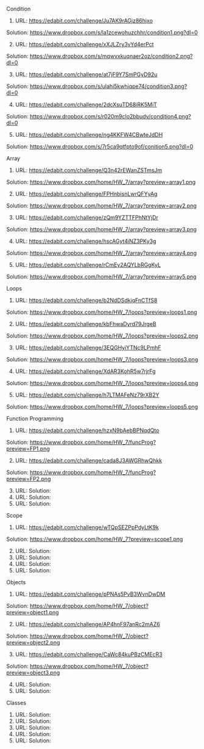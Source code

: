 Condition
1. URL: https://edabit.com/challenge/Ju7AK9rAGjz86hjxo

Solution: https://www.dropbox.com/s/la1zcewohuzchhr/condition1.png?dl=0

2. URL: https://edabit.com/challenge/xXJLZry3vYd4erPct

Solution: https://www.dropbox.com/s/mqwvxkuqnaer2oz/condition2.png?dl=0

3. URL: https://edabit.com/challenge/at7jF9Y7SmPGyD92u

Solution: https://www.dropbox.com/s/ulahi5kwhiqpe74/condition3.png?dl=0

4. URL: https://edabit.com/challenge/2dcXsuTD68iRK5MiT

Solution: https://www.dropbox.com/s/r020m9clo2bbudv/condition4.png?dl=0

5. URL: https://edabit.com/challenge/ng4KKFW4CBwteJdDH

Solution: https://www.dropbox.com/s/7r5ca9qtfpto9of/conition5.png?dl=0

Array
1. URL: https://edabit.com/challenge/Q3n42rEWanZSTmsJm

Solution: https://www.dropbox.com/home/HW_7/array?preview=array1.png

2. URL: https://edabit.com/challenge/FPHnbisnLwrQFYyAg

Solution: https://www.dropbox.com/home/HW_7/array?preview=array2.png

3. URL: https://edabit.com/challenge/zQm9YZTTFPhNtYjDr

Solution: https://www.dropbox.com/home/HW_7/array?preview=array3.png

4. URL: https://edabit.com/challenge/hscAGyt4iNZ3PKy3g

Solution: https://www.dropbox.com/home/HW_7/array?preview=array4.png

5. URL: https://edabit.com/challenge/rCmEy2AQYLbRGgKyL

Solution: https://www.dropbox.com/home/HW_7/array?preview=array5.png

Loops
1. URL: https://edabit.com/challenge/b2NdDSdkjqFnCTfS8

Solution: https://www.dropbox.com/home/HW_7/loops?preview=loops1.png

2. URL: https://edabit.com/challenge/kbFhwaDyrd79JrgeB

Solution: https://www.dropbox.com/home/HW_7/loops?preview=loops2.png

3. URL: https://edabit.com/challenge/3EQGHyiYTNc9LPmhF

Solution: https://www.dropbox.com/home/HW_7/loops?preview=loops3.png

4. URL: https://edabit.com/challenge/XdAR3KohR5w7rjrFg

Solution: https://www.dropbox.com/home/HW_7/loops?preview=loops4.png

5. URL: https://edabit.com/challenge/h7LTMAFeNz79rXB2Y

Solution: https://www.dropbox.com/home/HW_7/loops?preview=loops5.png


Function Programming 
1. URL: https://edabit.com/challenge/hzxN9bAebBPNqdQto

Solution: https://www.dropbox.com/home/HW_7/funcProg?preview=FP1.png

2. URL: https://edabit.com/challenge/cada8J3AWGRhwQhkk

Solution: https://www.dropbox.com/home/HW_7/funcProg?preview=FP2.png

3. URL: 
Solution:
4. URL: 
Solution:
5. URL: 
Solution:

Scope
1. URL: https://edabit.com/challenge/wTQpSEZPpPdyLtK9k

Solution: https://www.dropbox.com/home/HW_7?preview=scope1.png

2. URL: 
Solution:
3. URL: 
Solution:
4. URL: 
Solution:
5. URL: 
Solution:

Objects
1. URL: https://edabit.com/challenge/pPNAs5PvB3WvnDwDM

Solution: https://www.dropbox.com/home/HW_7/object?preview=object1.png

2. URL: https://edabit.com/challenge/AP4hnF97anRc2mAZ6

Solution: https://www.dropbox.com/home/HW_7/object?preview=object2.png

3. URL: https://edabit.com/challenge/CaWc84kuPBzCMEcR3

Solution: https://www.dropbox.com/home/HW_7/object?preview=object3.png

4. URL: 
Solution:
5. URL: 
Solution:

Classes
1. URL: 
Solution:
2. URL: 
Solution:
3. URL: 
Solution:
4. URL: 
Solution:
5. URL: 
Solution:


